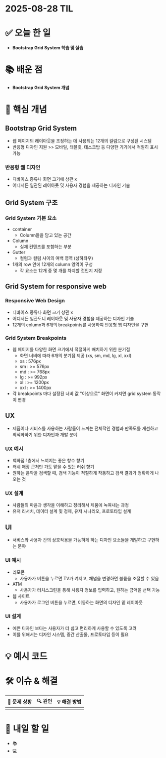 # 2025-08-28 TIL

# ✅ 오늘 한 일
- **Bootstrap Grid System 학습 및 실습** 

# 📚 배운 점
- **Bootstrap Grid System 개념**

# 📌 핵심 개념
## Bootstrap Grid System
- 웹 페이지의 레이아웃을 조정하는 데 사용되는 12개의 컬럼으로 구성된 시스템
- 반응형 디자인 지원 >> 모바일, 태블릿, 테스크탑 등 다양한 기기에서 적절히 표시 가능
### 반응형 웹 디자인
- 디바이스 종류나 화면 크기에 상관 x
- 어디서든 일관된 레이아웃 및 사용자 경험을 제공하는 디자인 기술
## Grid System 구조
### Grid System 기본 요소
- container
  - Column들을 담고 있는 공간
- Column
  - 실제 컨텐츠를 포함하는 부분
- Gutter
  - 컬럼과 컬럼 사이의 여백 영역 (상하좌우)
- 1개의 row 안에 12개의 column 영역이 구성
  - 각 요소는 12개 중 몇 개를 차지할 것인지 지정
## Grid System for responsive web
### Responsive Web Design
- 디바이스 종류나 화면 크기 상관 x
- 어디서든 일관도니 레이아웃 및 사용자 경험을 제공하는 디자인 기술
- 12개의 column과 6개의 breakpoints를 사용하여 반응형 웹 디자인을 구현
### Grid System Breakpoints
- 웹 페이지를 다양한 화면 크기에서 적절하게 배치하기 위한 분기점
  - 화면 너비에 따라 6개의 분기점 제공 (xs, sm, md, lg, xl, xxl)
  - xs : 576px
  - sm : >= 576px
  - md : >= 768px
  - lg : >= 992px
  - xl : >= 1200px
  - xxl : >= 1400px
- 각 breakpoints 마다 설정된 너비 값 "이상으로" 화면이 커지면 grid system 동작이 변경
## UX 
- 제품이나 서비스를 사용하는 사람들이 느끼는 전체적인 경험과 만족도를 개선하고 최적화하기 위한 디자인과 개발 분야
### UX 예시
- 백화점 1층에서 느껴지는 좋은 향수 향기
- 러쉬 매장 근처만 가도 맡을 수 있는 러쉬 향기
- 원하는 음악을 검색할 때, 검색 기능이 적절하게 작동하고 검색 결과가 정확하게 나오는 것
### UX 설계
- 사람들의 마음과 생각을 이해하고 정리해서 제품에 녹여내는 과정
- 유저 리서치, 데이터 설계 및 정제, 유저 시나리오, 프로토타입 설계
## UI
- 서비스와 사용자 간의 상호작용을 가능하게 하는 디자인 요소들을 개발하고 구현하는 분야
### UI 예시
- 리모콘
  - 사용자가 버튼을 누르면 TV가 켜지고, 채널을 변경하면 볼륨을 조절할 수 있음
- ATM
  - 사용자가 터치스크린을 통해 사용자 정보를 입력하고, 원하는 금액을 선택 가능
- 웹 사이트
  - 사용자가 로그인 버튼을 누르면, 이동하는 화면의 디자인 밑 레이아웃
### UI 설계
- 예쁜 디자인 보다는 사용자가 더 쉽고 편리하게 사용할 수 있도록 고려
- 이를 위해서는 디자인 시스템, 중간 산출물, 프로토타입 등이 필요
# 💡 예시 코드



# 🛠️ 이슈 & 해결
| 🐞 문제 상황 | 🔍 원인 | 💡 해결 방법 |
|--------------|--------|--------------|
|  |  |  |

# 🎯 내일 할 일
- 📚 
- 💻 